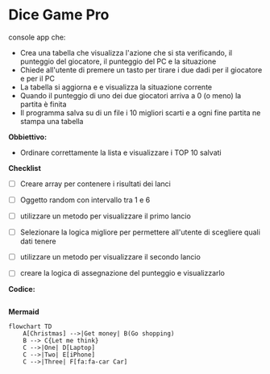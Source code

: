 # Dice Game Pro

console app che:

- Crea una tabella che visualizza l'azione che si sta verificando, il punteggio del giocatore, il punteggio del PC e la situazione
- Chiede all'utente di premere un tasto per tirare i due dadi per il giocatore e per il PC
- La tabella si aggiorna e  e visualizza la situazione corrente
- Quando il punteggio di uno dei due giocatori arriva a 0 (o meno) la partita è finita  
- Il programma salva su di un file i 10 migliori scarti e a ogni fine partita ne stampa una tabella

**Obbiettivo:**

- Ordinare correttamente la lista e visualizzare i TOP 10 salvati

**Checklist**

- [ ] Creare array per contenere i risultati dei lanci
- [ ] Oggetto random con intervallo tra 1 e 6
- [ ] utilizzare un metodo per visualizzare il primo lancio
- [ ] Selezionare la logica migliore per permettere all'utente di scegliere quali dati tenere
- [ ] utilizzare un metodo per visualizzare il secondo lancio
- [ ] creare la logica di assegnazione del punteggio e visualizzarlo


**Codice:**
```csharp

```

**Mermaid**
```mermaid
flowchart TD
    A[Christmas] -->|Get money| B(Go shopping)
    B --> C{Let me think}
    C -->|One| D[Laptop]
    C -->|Two| E[iPhone]
    C -->|Three| F[fa:fa-car Car]
```